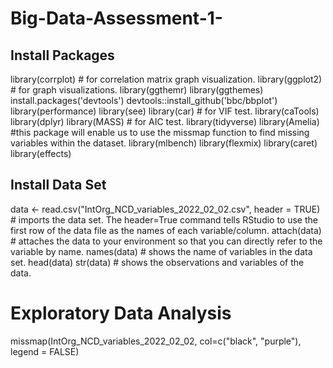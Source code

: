 # Big-Data-Assessment-1-

## Install Packages 
library(corrplot) # for correlation matrix graph visualization.
library(ggplot2) # for graph visualizations. 
library(ggthemr)
library(ggthemes)
install.packages('devtools')
devtools::install_github('bbc/bbplot')
library(performance)
library(see)
library(car) # for VIF test.
library(caTools)
library(dplyr)
library(MASS) # for AIC test.
library(tidyverse)
library(Amelia) #this package will enable us to use the missmap function to find missing variables within the dataset.
library(mlbench)
library(flexmix)
library(caret)
library(effects)

## Install Data Set 
data <- read.csv("IntOrg_NCD_variables_2022_02_02.csv", header = TRUE) # imports the data set. The header=True command tells RStudio to use the first row of the data file as the names of each variable/column. 
attach(data) # attaches the data to your environment so that you can directly refer to the variable by name.
names(data) # shows the name of variables in the data set.
head(data)
str(data) # shows the observations and variables of the data.

# Exploratory Data Analysis

missmap(IntOrg_NCD_variables_2022_02_02, col=c("black", "purple"), legend = FALSE)
